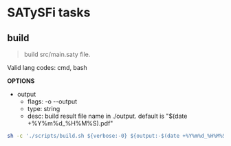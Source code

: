 # SATySFi tasks

## build

> build src/main.saty file.

Valid lang codes: cmd, bash

**OPTIONS**
* output
  * flags: -o --output
  * type: string
  * desc: build result file name in ./output.  default is "$(date +%Y%m%d_%H%M%S).pdf"

~~~sh
sh -c './scripts/build.sh ${verbose:-0} ${output:-$(date +%Y%m%d_%H%M%S).pdf}'
~~~
